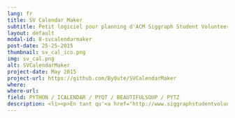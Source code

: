 ```yaml
---
lang: fr
title: SV Calendar Maker
subtitle: Petit logiciel pour planning d'ACM Siggraph Student Volunteer
layout: default
modal-id: 8-svcalendarmaker
post-date: 25-25-2015
thumbnail: sv_cal_ico.png
img: sv_cal.png
alt: SVCalendarMaker
project-date: May 2015
project-url: https://github.com/By0ute/SVCalendarMaker
where: 
where-url: 
field: PYTHON / ICALENDAR / PYQT / BEAUTIFULSOUP / PYTZ
description: <li><p>En tant qu'<a href="http://www.siggraphstudentvolunteers.com/"><em>Etudiante Volontaire</em></a> lors des conférences de l'<a href="http://www.siggraph.org/"><em>ACM Siggraph</em></a>, je pouvais consulter mon planning (de tâches à effectuer) en ligne</p></li> <li><p>Pour pouvoir consulter ce planning hors-ligne (surtout à l'étranger sans connexion), j'ai fait ce petit logiciel qui convertit la <em>page web du planning</em> en <em>iCalendar</em> que je peux charger sur mon smartphone</a></p></li> 
---
```



